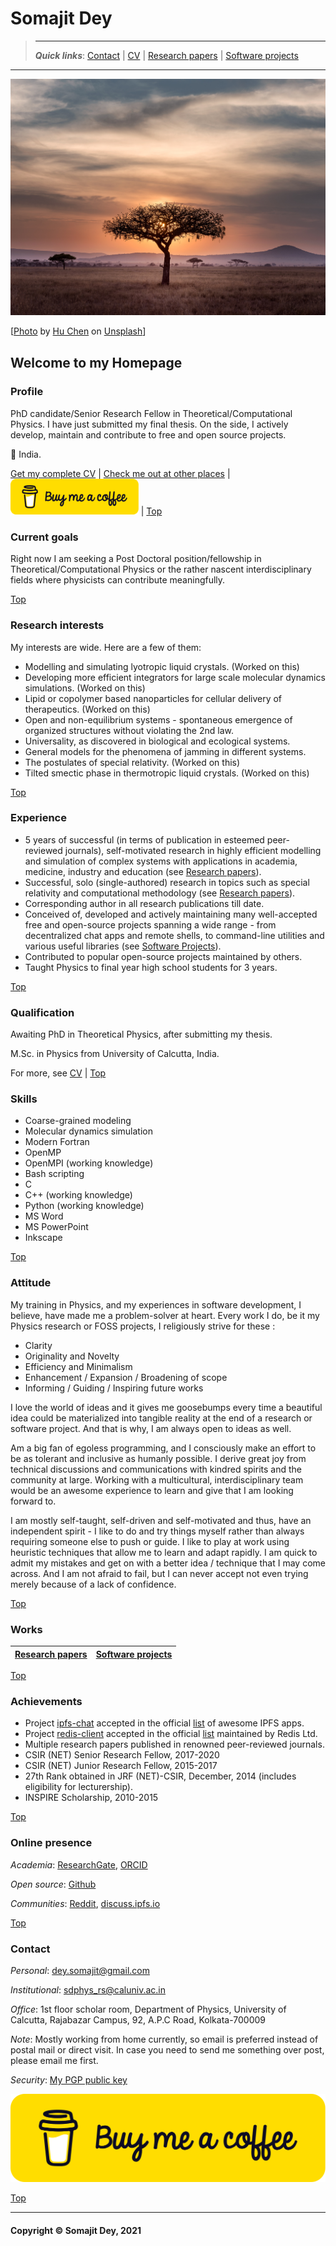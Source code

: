 # Somajit Dey

> ------
>
> ***Quick links***: [Contact](#contact) | [CV](./CV.pdf) | [Research papers](./research.html) | [Software projects](./foss.html)

------

![Wallpaper](./wallpaper-tree.jpg)

[[Photo](https://unsplash.com/photos/60XLoOgwkfA?utm_source=unsplash&utm_medium=referral&utm_content=creditShareLink) by [Hu Chen](https://unsplash.com/@huchenme?utm_source=unsplash&utm_medium=referral&utm_content=creditCopyText) on [Unsplash](https://unsplash.com/?utm_source=unsplash&utm_medium=referral&utm_content=creditCopyText)]

## Welcome to my Homepage

#####   

### Profile

PhD candidate/Senior Research Fellow in Theoretical/Computational Physics. I have just submitted my final thesis. On the side, I actively develop, maintain and contribute to free and open source projects.

🏡 India. 

[Get my complete CV](./CV.pdf) | [Check me out at other places](#online-presence) | [<img src="./bmc-button.svg" alt="BMC" style="zoom:20%;" />](https://buymeacoffee.com/SomajitDey) | [Top](#somajit-dey)

### Current goals

Right now I am seeking a Post Doctoral position/fellowship in Theoretical/Computational Physics or the rather nascent interdisciplinary fields where physicists can contribute meaningfully.

[Top](#somajit-dey)

### Research interests

My interests are wide. Here are a few of them:

- Modelling and simulating lyotropic liquid crystals. (Worked on this)
- Developing more efficient integrators for large scale molecular dynamics simulations. (Worked on this)
- Lipid or copolymer based nanoparticles for cellular delivery of therapeutics. (Worked on this)
- Open and non-equilibrium systems - spontaneous emergence of organized structures without violating the 2nd law.
- Universality, as discovered in biological and ecological systems.
- General models for the phenomena of jamming in different systems.
- The postulates of special relativity. (Worked on this)
- Tilted smectic phase in thermotropic liquid crystals. (Worked on this)

[Top](#somajit-dey)

### Experience

- 5 years of successful (in terms of publication in esteemed peer-reviewed journals), self-motivated research in highly efficient modelling and simulation of complex systems with applications in academia, medicine, industry and education (see [Research papers](./research.html)).
- Successful, solo (single-authored) research in topics such as special relativity and computational methodology (see [Research papers](./research.html)).
- Corresponding author in all research publications till date.
- Conceived of, developed and actively maintaining many well-accepted free and open-source projects spanning a wide range - from decentralized chat apps and remote shells, to command-line utilities and various useful libraries (see [Software Projects](./foss.html)).
- Contributed to popular open-source projects maintained by others.
- Taught Physics to final year high school students for 3 years.

[Top](#somajit-dey)

### Qualification

Awaiting PhD in Theoretical Physics, after submitting my thesis.

M.Sc. in Physics from University of Calcutta, India.  

For more, see [CV](./CV.pdf) | [Top](#somajit-dey)

### Skills

- Coarse-grained modeling
- Molecular dynamics simulation
- Modern Fortran
- OpenMP
- OpenMPI (working knowledge)
- Bash scripting
- C
- C++ (working knowledge)
- Python (working knowledge)
- MS Word
- MS PowerPoint
- Inkscape

[Top](#somajit-dey)

### Attitude

My training in Physics, and my experiences in software development, I believe, have made me a problem-solver at heart. Every work I do, be it my Physics research or FOSS projects, I religiously strive for these :

- Clarity
- Originality and Novelty 
- Efficiency and Minimalism
- Enhancement / Expansion / Broadening of scope
- Informing / Guiding / Inspiring future works

I love the world of ideas and it gives me goosebumps every time a beautiful idea could be materialized into tangible reality at the end of a research or software project. And that is why, I am always open to ideas as well.

Am a big fan of egoless programming, and I consciously make an effort to be as tolerant and inclusive as humanly possible. I derive great joy from technical discussions and communications with kindred spirits and the community at large. Working with a multicultural, interdisciplinary team would be an awesome experience to learn and give that I am looking forward to.

I am mostly self-taught, self-driven and self-motivated and thus, have an independent spirit - I like to do and try things myself rather than always requiring someone else to push or guide. I like to play at work using heuristic techniques that allow me to learn and adapt rapidly. I am quick to admit my mistakes and get on with a better idea / technique that I may come across. And I am not afraid to fail, but I can never accept not even trying merely because of a lack of confidence.

[Top](#somajit-dey)

### Works

| [Research papers](./research.html) | [Software projects](./foss.html) |
| :--------------------------------: | :------------------------------: |

[Top](#somajit-dey)

### Achievements

- Project [ipfs-chat](https://github.com/SomajitDey/ipfs-chat) accepted in the official [list](https://awesome.ipfs.io/) of awesome IPFS apps.
- Project [redis-client](https://github.com/SomajitDey/redis-client) accepted in the official [list](https://redis.io/clients#bash) maintained by Redis Ltd.
- Multiple research papers published in renowned peer-reviewed journals.
- CSIR (NET) Senior Research Fellow, 2017-2020
- CSIR (NET) Junior Research Fellow, 2015-2017
- 27th Rank obtained in JRF (NET)-CSIR, December, 2014 (includes eligibility for lecturership).
- INSPIRE Scholarship, 2010-2015

[Top](#somajit-dey)

### Online presence

*Academia*: [ResearchGate](https://www.researchgate.net/profile/Somajit-Dey), [ORCID](https://orcid.org/0000-0002-6102-9777)

*Open source*: [Github](https://github.com/SomajitDey)

*Communities*: [Reddit](https://reddit.com/u/SomajitDey), [discuss.ipfs.io](https://discuss.ipfs.io/u/somajitdey)

[Top](#somajit-dey)

### Contact

*Personal*: [dey.somajit@gmail.com](mailto://dey.somajit@gmail.com)

*Institutional*: [sdphys_rs@caluniv.ac.in](mailto://sdphys_rs@caluniv.ac.in)

*Office*: 1st floor scholar room, Department of Physics, University of Calcutta, Rajabazar Campus, 92, A.P.C Road, Kolkata-700009

*Note*: Mostly working from home currently, so email is preferred instead of postal mail or direct visit. In case you need to send me something over post, please email me first.

*Security*: [My PGP public key](./pubkey.asc)

[<img src="./bmc-button.svg" alt="BMC" style="zoom:50%;" />](https://www.buymeacoffee.com/SomajitDey)

[Top](#somajit-dey)

------

#### Copyright :copyright: Somajit Dey, 2021